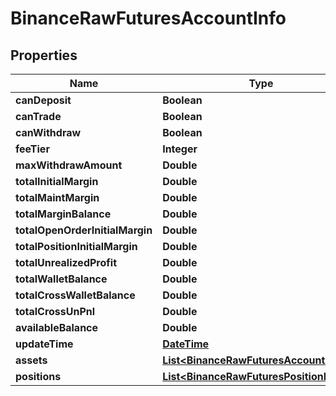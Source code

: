 # BinanceRawFuturesAccountInfo

## Properties
Name | Type | Description | Notes
------------ | ------------- | ------------- | -------------
**canDeposit** | **Boolean** |  |  [optional]
**canTrade** | **Boolean** |  |  [optional]
**canWithdraw** | **Boolean** |  |  [optional]
**feeTier** | **Integer** |  |  [optional]
**maxWithdrawAmount** | **Double** |  |  [optional]
**totalInitialMargin** | **Double** |  |  [optional]
**totalMaintMargin** | **Double** |  |  [optional]
**totalMarginBalance** | **Double** |  |  [optional]
**totalOpenOrderInitialMargin** | **Double** |  |  [optional]
**totalPositionInitialMargin** | **Double** |  |  [optional]
**totalUnrealizedProfit** | **Double** |  |  [optional]
**totalWalletBalance** | **Double** |  |  [optional]
**totalCrossWalletBalance** | **Double** |  |  [optional]
**totalCrossUnPnl** | **Double** |  |  [optional]
**availableBalance** | **Double** |  |  [optional]
**updateTime** | [**DateTime**](DateTime.md) |  |  [optional]
**assets** | [**List&lt;BinanceRawFuturesAccountAsset&gt;**](BinanceRawFuturesAccountAsset.md) |  |  [optional]
**positions** | [**List&lt;BinanceRawFuturesPositionInfo&gt;**](BinanceRawFuturesPositionInfo.md) |  |  [optional]
